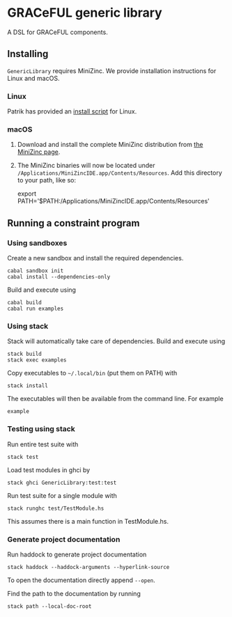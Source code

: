 # GRACeFUL generic library

A DSL for GRACeFUL components.

## Installing

`GenericLibrary` requires MiniZinc. We provide installation instructions for
Linux and macOS.

### Linux

Patrik has provided an [install script](doc/INSTALL.md) for Linux.

### macOS

1. Download and install the complete MiniZinc distribution from
  [the MiniZinc page](http://www.minizinc.org/index.html).
2. The MiniZinc binaries will now be located under
  `/Applications/MiniZincIDE.app/Contents/Resources`. Add this directory to your
  path, like so:

      export PATH='$PATH:/Applications/MiniZincIDE.app/Contents/Resources'

## Running a constraint program

### Using sandboxes

Create a new sandbox and install the required dependencies.

```shell
cabal sandbox init
cabal install --dependencies-only
```

Build and execute using

```shell
cabal build
cabal run examples
```

### Using stack

Stack will automatically take care of dependencies. Build and execute using

```shell
stack build
stack exec examples
```

Copy executables to `~/.local/bin` (put them on PATH) with

```shell
stack install
```

The executables will then be available from the command line. For example

```shell
example
```

### Testing using stack

Run entire test suite with

```shell
stack test
```

Load test modules in ghci by

```shell
stack ghci GenericLibrary:test:test
```

Run test suite for a single module with

```shell
stack runghc test/TestModule.hs
```

This assumes there is a main function in TestModule.hs.

### Generate project documentation

Run haddock to generate project documentation

```shell
stack haddock --haddock-arguments --hyperlink-source
```

To open the documentation directly append `--open`.

Find the path to the documentation by running

```shell
stack path --local-doc-root
```
